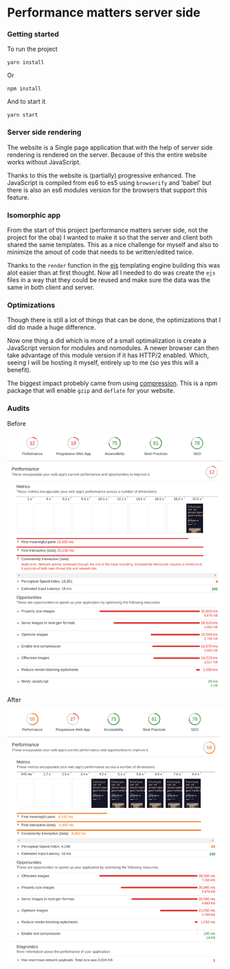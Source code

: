 # Performance matters server side

### Getting started

To run the project

```
yarn install
```

Or

```
npm install
```

And to start it

```
yarn start
```

### Server side rendering

The website is a Single page application that with the help of server side rendering is rendered on the server. Because of this the entire website works without JavaScript.

Thanks to this the website is (partially) progressive enhanced. The JavaScript is compiled from es6 to es5 using
`browserify` and 'babel' but there is also an es6 modules version for the browsers that support this feature.

### Isomorphic app

From the start of this project (performance matters server side, not the project for the oba) I wanted to make it so that the server and client both shared the same templates. This as a nice challenge for myself and also to minimize the amout of code that needs to be written/edited twice.

Thanks to the `render` function in the [ejs] templating engine building this was alot easier than at first thought. Now all I needed to do was create the `ejs` files in a way that they could be reused and make sure the data was the same in both client and server.

[ejs]: http://ejs.co/

### Optimizations

Though there is still a lot of things that can be done, the optimizations that I did do made a huge difference.

Now one thing a did which is more of a small optimalization is create a JavaScript version for modules and nomodules. A newer browser can then take advantage of this module version if it has HTTP/2 enabled. Which, seeing I will be hosting it myself, entirely up to me (so yes this will a benefit).

The biggest impact probebly came from using [compression]. This is a npm package that will enable `gzip` and `deflate` for your website.

[compression]: https://github.com/expressjs/compression

### Audits

Before

![](./readme-images/audit-before.png)

After

![](./readme-images/audit-after.png)

